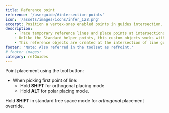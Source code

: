 ```yaml
---
title: Reference point
reference: '/userguide/#intersection-points'
icon: '/assets/images/icons/infer_128.png'
excerpt: Position a vertex-snap enabled points in guides intersection.
description:
    - Trace temporary reference lines and place points at intersections.
    - Unlike the Standard helper points, this custom objects works with vertex snap.
    - This reference objects are created at the intersection of line guides, if the option to place intersection points is enabled.
footer: 'Note: Also referred in the toolset as refPoint.'
# footer_images:
category: refGuides
---
```


Point placement using the tool button:

* When picking first point of line:
  * Hold **SHIFT** for orthogonal placing mode
  * Hold **ALT** for polar placing mode.

Hold **SHIFT** in standard free space mode for *orthogonal* placement override.
